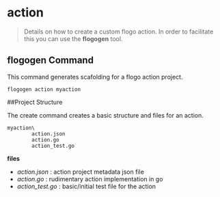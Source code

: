 # action
> Details on how to create a custom flogo action.  In order to facilitate this you can use the **flogogen** tool.

## flogogen Command

This command generates scafolding for a flogo action project.
	
	flogogen action myaction
	 	 

##Project Structure

The create command creates a basic structure and files for an action.


	myaction\
			action.json
			action.go
			action_test.go

**files**

- *action.json* : action project metadata json file
- *action.go*   : rudimentary action implementation in go
- *action_test.go* : basic/initial test file for the action

		